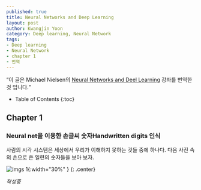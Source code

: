 ```yaml
---
published: true
title: Neural Networks and Deep Learning
layout: post
author: Kwangjin Yoon 
category: Deep learning, Neural Network
tags: 
- Deep learning 
- Neural Network
- chapter 1
- 번역
---
```


<q>이 글은 Michael Nielsen의 [Neural Networks and Deel Learning](http://neuralnetworksanddeeplearning.com/chap1.html) 강좌를 번역한 것 입니다.</q>

* Table of Contents
{:toc}

## Chapter 1
### Neural net을 이용한 손글씨 숫자Handwritten digits 인식

사람의 시각 시스템은 세상에서 우리가 이해하지 못하는 것들 중에 하나다. 다음 사진 속의 손으로 쓴 일련의 숫자들을 보아 보자.

![imgs 1](http://neuralnetworksanddeeplearning.com/images/digits.png){:width="30%" }
{: .center}

<!-- more -->
*작성중*

